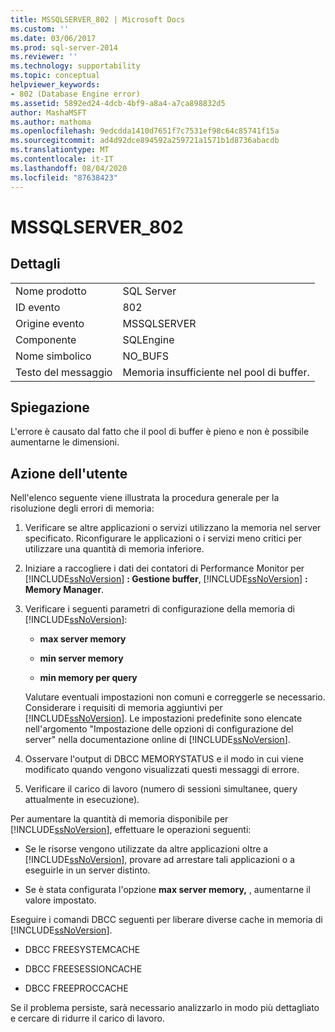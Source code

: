 ```yaml
---
title: MSSQLSERVER_802 | Microsoft Docs
ms.custom: ''
ms.date: 03/06/2017
ms.prod: sql-server-2014
ms.reviewer: ''
ms.technology: supportability
ms.topic: conceptual
helpviewer_keywords:
- 802 (Database Engine error)
ms.assetid: 5892ed24-4dcb-4bf9-a8a4-a7ca898832d5
author: MashaMSFT
ms.author: mathoma
ms.openlocfilehash: 9edcdda1410d7651f7c7531ef98c64c85741f15a
ms.sourcegitcommit: ad4d92dce894592a259721a1571b1d8736abacdb
ms.translationtype: MT
ms.contentlocale: it-IT
ms.lasthandoff: 08/04/2020
ms.locfileid: "87638423"
---
```

# <a name="mssqlserver_802"></a>MSSQLSERVER_802
    
## <a name="details"></a>Dettagli  
  
|||  
|-|-|  
|Nome prodotto|SQL Server|  
|ID evento|802|  
|Origine evento|MSSQLSERVER|  
|Componente|SQLEngine|  
|Nome simbolico|NO_BUFS|  
|Testo del messaggio|Memoria insufficiente nel pool di buffer.|  
  
## <a name="explanation"></a>Spiegazione  
 L'errore è causato dal fatto che il pool di buffer è pieno e non è possibile aumentarne le dimensioni.  
  
## <a name="user-action"></a>Azione dell'utente  
 Nell'elenco seguente viene illustrata la procedura generale per la risoluzione degli errori di memoria:  
  
1.  Verificare se altre applicazioni o servizi utilizzano la memoria nel server specificato. Riconfigurare le applicazioni o i servizi meno critici per utilizzare una quantità di memoria inferiore.  
  
2.  Iniziare a raccogliere i dati dei contatori di Performance Monitor per [!INCLUDE[ssNoVersion](../../includes/ssnoversion-md.md)] **: Gestione buffer**, [!INCLUDE[ssNoVersion](../../includes/ssnoversion-md.md)] **: Memory Manager**.  
  
3.  Verificare i seguenti parametri di configurazione della memoria di [!INCLUDE[ssNoVersion](../../includes/ssnoversion-md.md)]:  
  
    -   **max server memory**  
  
    -   **min server memory**  
  
    -   **min memory per query**  
  
     Valutare eventuali impostazioni non comuni e correggerle se necessario. Considerare i requisiti di memoria aggiuntivi per [!INCLUDE[ssNoVersion](../../includes/ssnoversion-md.md)]. Le impostazioni predefinite sono elencate nell'argomento "Impostazione delle opzioni di configurazione del server" nella documentazione online di [!INCLUDE[ssNoVersion](../../includes/ssnoversion-md.md)].  
  
4.  Osservare l'output di DBCC MEMORYSTATUS e il modo in cui viene modificato quando vengono visualizzati questi messaggi di errore.  
  
5.  Verificare il carico di lavoro (numero di sessioni simultanee, query attualmente in esecuzione).  
  
 Per aumentare la quantità di memoria disponibile per [!INCLUDE[ssNoVersion](../../includes/ssnoversion-md.md)], effettuare le operazioni seguenti:  
  
-   Se le risorse vengono utilizzate da altre applicazioni oltre a [!INCLUDE[ssNoVersion](../../includes/ssnoversion-md.md)], provare ad arrestare tali applicazioni o a eseguirle in un server distinto.  
  
-   Se è stata configurata l'opzione **max server memory,** , aumentarne il valore impostato.  
  
 Eseguire i comandi DBCC seguenti per liberare diverse cache in memoria di [!INCLUDE[ssNoVersion](../../includes/ssnoversion-md.md)].  
  
-   DBCC FREESYSTEMCACHE  
  
-   DBCC FREESESSIONCACHE  
  
-   DBCC FREEPROCCACHE  
  
 Se il problema persiste, sarà necessario analizzarlo in modo più dettagliato e cercare di ridurre il carico di lavoro.  
  
  
